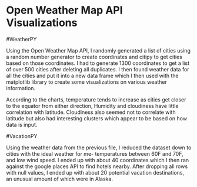 # Open Weather Map API Visualizations
#WeatherPY

Using the Open Weather Map API, I randomly generated a list of cities using a random number generator to create coordinates and citipy to get cities based on those coordinates. I had to generate 1300 coordinates to get a list of over 500 cities after deleting all duplicates. I then found weather data for all the cities and put it into a new data frame which I then used with the matplotlib library to create some visualizations on various weather information. 

According to the charts, temperature tends to increase as cities get closer to the equator from either direction, Humidity and cloudiness have little correlation with latitude. Cloudiness also seemed not to correlate with latitude but also had interesting clusters which appear to be based on how data is input.

#VacationPY

Using the weather data from the previous file, I reduced the dataset down to cities with the ideal weather for me- temperatures between 60F and 70F, and low wind speed. I ended up with about 40 coordinates which I then ran against the google places API to find hotels nearby. After dropping all rows with null values, I ended up with about 20 potential vacation destinations, an unusual amount of which were in Alaska.
